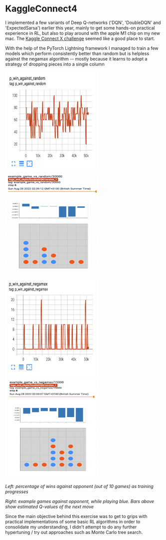 # KaggleConnect4

I implemented a few variants of Deep Q-networks ('DQN', 'DoubleDQN' and 'ExpectedSarsa') earlier this year, mainly to get some hands-on practical experience in RL, but also to play around with the apple M1 chip on my new mac. The [Kaggle Connect X challenge](https://www.kaggle.com/competitions/connectx/overview) seemed like a good place to start.

With the help of the PyTorch Lightning framework I managed to train a few models which perform consistently better than random but is helpless against the negamax algorithm -- mostly because it learns to adopt a strategy of dropping pieces into a single column

<img src="images/DoubleDQNvsRandom.png" alt="drawing" width="300" height="320"/> <img src="images/DoubleDQNvsRandomPlay.png" alt="drawing" width="300" height="320"/>

<img src="images/DoubleDQNvsNegamax.png" alt="drawing" width="300" height="320"/> <img src="images/DoubleDQNvsNegamaxPlay.png" alt="drawing" width="300" height="320"/>

*Left: percentage of wins against opponent (out of 10 games) as training progresses*

*Right: example games against opponent, while playing blue. Bars above show estimated Q-values of the next move*


Since the main objective behind this exercise was to get to grips with practical implementations of some basic RL algorithms in order to consolidate my understanding, I didn't attempt to do any further hypertuning / try out approaches such as Monte Carlo tree search.
